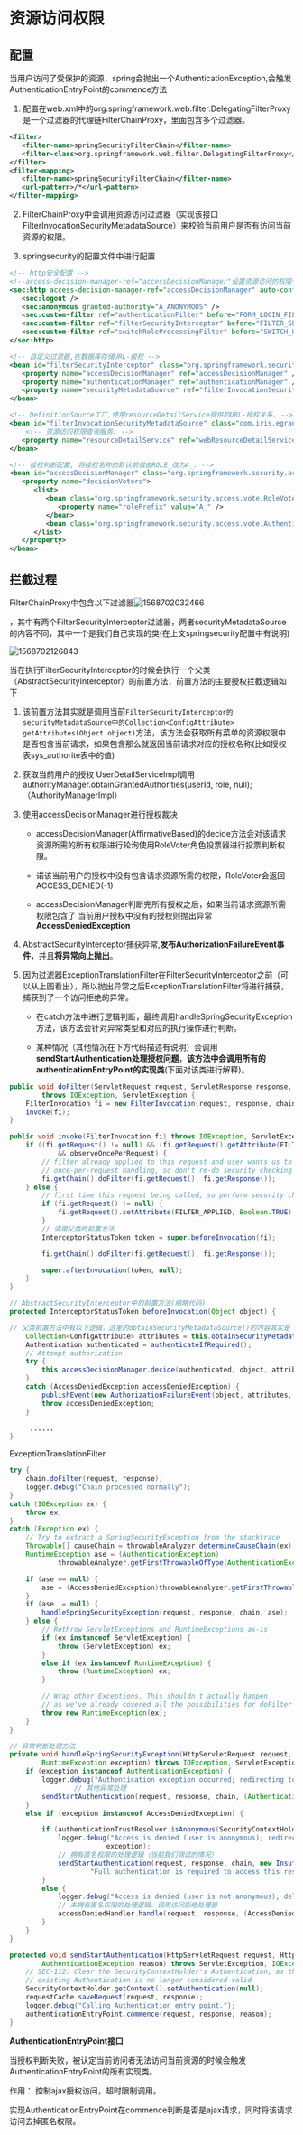 # 资源访问权限

## 配置

当用户访问了受保护的资源，spring会抛出一个AuthenticationException,会触发AuthenticationEntryPoint的commence方法

1. 配置在web.xml中的org.springframework.web.filter.DelegatingFilterProxy是一个过滤器的代理链FilterChainProxy，里面包含多个过滤器。

~~~ xml
<filter>
   <filter-name>springSecurityFilterChain</filter-name>
   <filter-class>org.springframework.web.filter.DelegatingFilterProxy</filter-class>
</filter>
<filter-mapping>
   <filter-name>springSecurityFilterChain</filter-name>
   <url-pattern>/*</url-pattern>
</filter-mapping>
~~~

2. FilterChainProxy中会调用资源访问过滤器（实现该接口FilterInvocationSecurityMetadataSource）来校验当前用户是否有访问当前资源的权限。 

3. springsecurity的配置文件中进行配置

~~~ xml
<!-- http安全配置 -->
<!--access-decision-manager-ref="accessDecisionManager"设置资源访问的权限判断管理器-->
<sec:http access-decision-manager-ref="accessDecisionManager" auto-config="true" entry-point-ref="authenticationEntryPoint">
   <sec:logout />
   <sec:anonymous granted-authority="A_ANONYMOUS" />
   <sec:custom-filter ref="authenticationFilter" before="FORM_LOGIN_FILTER" />
   <sec:custom-filter ref="filterSecurityInterceptor" before="FILTER_SECURITY_INTERCEPTOR" />
   <sec:custom-filter ref="switchRoleProcessingFilter" before="SWITCH_USER_FILTER" />
</sec:http>

<!-- 自定义过滤器,在数据库存储URL-授权 -->
<bean id="filterSecurityInterceptor" class="org.springframework.security.web.access.intercept.FilterSecurityInterceptor">
   <property name="accessDecisionManager" ref="accessDecisionManager" />
   <property name="authenticationManager" ref="authenticationManager" />
   <property name="securityMetadataSource" ref="filterInvocationSecurityMetadataSource" />
</bean>

<!-- DefinitionSource工厂,使用resourceDetailService提供的URL-授权关系. -->
<bean id="filterInvocationSecurityMetadataSource" class="com.iris.egrant.security.springsecurity.IrisFilterInvocationSecurityMetadataSource">
    <!-- 资源访问权限查询服务. -->
   <property name="resourceDetailService" ref="webResourceDetailService"></property>
</bean>

<!-- 授权判断配置, 将授权名称的默认前缀由ROLE_改为A_. -->
<bean id="accessDecisionManager" class="org.springframework.security.access.vote.AffirmativeBased">
   <property name="decisionVoters">
      <list>
         <bean class="org.springframework.security.access.vote.RoleVoter">
            <property name="rolePrefix" value="A_" />
         </bean>
         <bean class="org.springframework.security.access.vote.AuthenticatedVoter" />
      </list>
   </property>
</bean>
~~~ 



## 拦截过程

FilterChainProxy中包含以下过滤器![1568702032466](https://gitee.com/zengsl/picBed/raw/master/img/1568702032466.png)

，其中有两个FilterSecurityInterceptor过滤器，两者securityMetadataSource的内容不同，其中一个是我们自己实现的类(在上文springsecurity配置中有说明)

![1568702126843](https://gitee.com/zengsl/picBed/raw/master/img/1568702126843.png)

当在执行FilterSecurityInterceptor的时候会执行一个父类（AbstractSecurityInterceptor）的前置方法，前置方法的主要授权拦截逻辑如下

1. 该前置方法其实就是调用当前`FilterSecurityInterceptor的securityMetadataSource中的Collection<ConfigAttribute> getAttributes(Object object)`方法，该方法会获取所有菜单的资源权限中是否包含当前请求，如果包含那么就返回当前请求对应的授权名称(比如授权表sys_authorite表中的值)

2. 获取当前用户的授权 UserDetailServiceImpl调用authorityManager.obtainGrantedAuthorities(userId, role, null);（AuthorityManagerImpl）

3. 使用accessDecisionManager进行授权裁决
	
	- accessDecisionManager(AffirmativeBased)的decide方法会对该请求资源所需的所有权限进行轮询使用RoleVoter角色投票器进行投票判断权限。
	
	- 诺该当前用户的授权中没有包含请求资源所需的权限，RoleVoter会返回ACCESS_DENIED(-1)
	
	- accessDecisionManager判断完所有授权之后，如果当前请求资源所需权限包含了 当前用户授权中没有的授权则抛出异常**AccessDeniedException**

4. AbstractSecurityInterceptor捕获异常,**发布AuthorizationFailureEvent事件**，并且**将异常向上抛出**。

5. 因为过滤器ExceptionTranslationFilter在FilterSecurityInterceptor之前（可以从上图看出），所以抛出异常之后ExceptionTranslationFilter将进行捕获，捕获到了一个访问拒绝的异常。
    
	- 在catch方法中进行逻辑判断，最终调用handleSpringSecurityException方法，该方法会针对异常类型和对应的执行操作进行判断。
    
	- 某种情况（其他情况在下方代码描述有说明）会调用**sendStartAuthentication处理授权问题**，**该方法中会调用所有的authenticationEntryPoint的实现类**(下面对该类进行解释)。

~~~ java
public void doFilter(ServletRequest request, ServletResponse response, FilterChain chain)
        throws IOException, ServletException {
    FilterInvocation fi = new FilterInvocation(request, response, chain);
    invoke(fi);
}

public void invoke(FilterInvocation fi) throws IOException, ServletException {
    if ((fi.getRequest() != null) && (fi.getRequest().getAttribute(FILTER_APPLIED) != null)
            && observeOncePerRequest) {
        // filter already applied to this request and user wants us to observe
        // once-per-request handling, so don't re-do security checking
        fi.getChain().doFilter(fi.getRequest(), fi.getResponse());
    } else {
        // first time this request being called, so perform security checking
        if (fi.getRequest() != null) {
            fi.getRequest().setAttribute(FILTER_APPLIED, Boolean.TRUE);
        }
        // 调用父类的前置方法
        InterceptorStatusToken token = super.beforeInvocation(fi);

        fi.getChain().doFilter(fi.getRequest(), fi.getResponse());

        super.afterInvocation(token, null);
    }
}

// AbstractSecurityInterceptor中的前置方法(缩略代码)
protected InterceptorStatusToken beforeInvocation(Object object) {

// 父类前置方法中有以下逻辑，这里的obtainSecurityMetadataSource()的内容其实是 FilterSecurityInterceptor中的securityMetadataSource
    Collection<ConfigAttribute> attributes = this.obtainSecurityMetadataSource().getAttributes(object);
    Authentication authenticated = authenticateIfRequired();
    // Attempt authorization
    try {
        this.accessDecisionManager.decide(authenticated, object, attributes);
    }
    catch (AccessDeniedException accessDeniedException) {
        publishEvent(new AuthorizationFailureEvent(object, attributes, authenticated, accessDeniedException))
        throw accessDeniedException;
    }

     ......
}
~~~


ExceptionTranslationFilter

~~~ java
try {
    chain.doFilter(request, response);
    logger.debug("Chain processed normally");
}
catch (IOException ex) {
    throw ex;
}
catch (Exception ex) {
    // Try to extract a SpringSecurityException from the stacktrace
    Throwable[] causeChain = throwableAnalyzer.determineCauseChain(ex);
    RuntimeException ase = (AuthenticationException)
            throwableAnalyzer.getFirstThrowableOfType(AuthenticationException.class, causeChain);

    if (ase == null) {
        ase = (AccessDeniedException)throwableAnalyzer.getFirstThrowableOfType(AccessDeniedException.class, causeChain);
    }
    if (ase != null) {
        handleSpringSecurityException(request, response, chain, ase);
    } else {
        // Rethrow ServletExceptions and RuntimeExceptions as-is
        if (ex instanceof ServletException) {
            throw (ServletException) ex;
        }
        else if (ex instanceof RuntimeException) {
            throw (RuntimeException) ex;
        }

        // Wrap other Exceptions. This shouldn't actually happen
        // as we've already covered all the possibilities for doFilter
        throw new RuntimeException(ex);
    }
}

// 异常判断处理方法
private void handleSpringSecurityException(HttpServletRequest request, HttpServletResponse response, FilterChain chain,
        RuntimeException exception) throws IOException, ServletException {
    if (exception instanceof AuthenticationException) {
        logger.debug("Authentication exception occurred; redirecting to authentication entry point", exception);
                // 其他异常处理
        sendStartAuthentication(request, response, chain, (AuthenticationException) exception);
    }
    else if (exception instanceof AccessDeniedException) {

        if (authenticationTrustResolver.isAnonymous(SecurityContextHolder.getContext().getAuthentication())) {
            logger.debug("Access is denied (user is anonymous); redirecting to authentication entry point",
                        exception);
            // 拥有匿名权限的处理逻辑（当前我们调试的情况）
            sendStartAuthentication(request, response, chain, new InsufficientAuthenticationException(
                    "Full authentication is required to access this resource"));
        }
        else {
            logger.debug("Access is denied (user is not anonymous); delegating to AccessDeniedHandler", exception);
            // 未拥有匿名权限的处理逻辑，调用访问拒绝处理器
            accessDeniedHandler.handle(request, response, (AccessDeniedException) exception);
        }
    }
}

protected void sendStartAuthentication(HttpServletRequest request, HttpServletResponse response, FilterChain chain,
        AuthenticationException reason) throws ServletException, IOException {
    // SEC-112: Clear the SecurityContextHolder's Authentication, as the
    // existing Authentication is no longer considered valid
    SecurityContextHolder.getContext().setAuthentication(null);
    requestCache.saveRequest(request, response);
    logger.debug("Calling Authentication entry point.");
    authenticationEntryPoint.commence(request, response, reason);
}
~~~



**AuthenticationEntryPoint接口**

当授权判断失败，被认定当前访问者无法访问当前资源的时候会触发AuthenticationEntryPoint的所有实现类。

作用： 
	控制ajax授权访问，超时限制调用。

实现AuthenticationEntryPoint在commence判断是否是ajax请求，同时将该请求访问去掉匿名权限。

